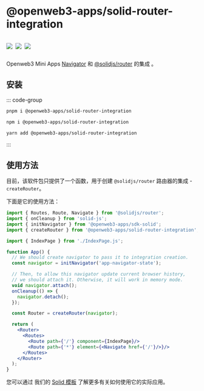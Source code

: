 # @openweb3-apps/solid-router-integration

<p style="display: inline-flex; gap: 8px">
  <a href="https://npmjs.com/package/@openweb3-apps/solid-router-integration">
    <img src="https://img.shields.io/npm/v/@openweb3-apps/solid-router-integration?logo=npm"/>
  </a>
  <img src="https://img.shields.io/bundlephobia/minzip/@openweb3-apps/solid-router-integration"/>
  <a href="https://github.com/openweb3-io/miniapps/tree/master/packages/solid-router-integration">
    <img src="https://img.shields.io/badge/source-black?logo=github"/>
  </a>
</p>

Openweb3 Mini Apps [Navigator](openweb3-apps-sdk/1-x/navigation.md) 和 [@solidjs/router](https://www.npmjs.com/package/@solidjs/router) 的集成 。


## 安装

::: code-group

```bash [pnpm]
pnpm i @openweb3-apps/solid-router-integration
```

```bash [npm]
npm i @openweb3-apps/solid-router-integration
```

```bash [yarn]
yarn add @openweb3-apps/solid-router-integration
```

:::

## 使用方法

目前，该软件包只提供了一个函数，用于创建
`@solidjs/router` 路由器的集成 - `createRouter`。

下面是它的使用方法：

```jsx
import { Routes, Route, Navigate } from '@solidjs/router';
import { onCleanup } from 'solid-js';
import { initNavigator } from '@openweb3-apps/sdk-solid';
import { createRouter } from '@openweb3-apps/solid-router-integration';

import { IndexPage } from './IndexPage.js';

function App() {
  // We should create navigator to pass it to integration creation.
  const navigator = initNavigator('app-navigator-state');

  // Then, to allow this navigator update current browser history, 
  // we should attach it. Otherwise, it will work in memory mode.
  void navigator.attach();
  onCleanup(() => {
    navigator.detach();
  });

  const Router = createRouter(navigator);

  return (
    <Router>
      <Routes>
        <Route path={'/'} component={IndexPage}/>
        <Route path={'*'} element={<Navigate href={'/'}/>}/>
      </Routes>
    </Router>
  );
}
```

您可以通过
我们的 [Solid 模板](https://github.com/openweb3-io/solidjs-template) 了解更多有关如何使用它的实际应用。
